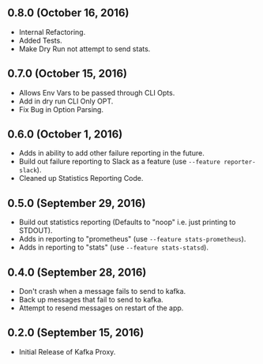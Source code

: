 ## 0.8.0 (October 16, 2016)

- Internal Refactoring.
- Added Tests.
- Make Dry Run not attempt to send stats.

## 0.7.0 (October 15, 2016)

- Allows Env Vars to be passed through CLI Opts.
- Add in dry run CLI Only OPT.
- Fix Bug in Option Parsing.

## 0.6.0 (October 1, 2016)

- Adds in ability to add other failure reporting in the future.
- Build out failure reporting to Slack as a feature (use `--feature reporter-slack`).
- Cleaned up Statistics Reporting Code.

## 0.5.0 (September 29, 2016)

- Build out statistics reporting (Defaults to "noop" i.e. just printing to STDOUT).
- Adds in reporting to "prometheus" (use `--feature stats-prometheus`).
- Adds in reporting to "stats" (use `--feature stats-statsd`).

## 0.4.0 (September 28, 2016)

- Don't crash when a message fails to send to kafka.
- Back up messages that fail to send to kafka.
- Attempt to resend messages on restart of the app.

## 0.2.0 (September 15, 2016)

- Initial Release of Kafka Proxy.
